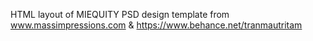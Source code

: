 HTML layout of MIEQUITY PSD design template from www.massimpressions.com & https://www.behance.net/tranmautritam
